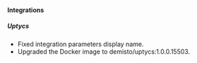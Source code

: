 
#### Integrations
##### Uptycs
- Fixed integration parameters display name.
- Upgraded the Docker image to demisto/uptycs:1.0.0.15503.